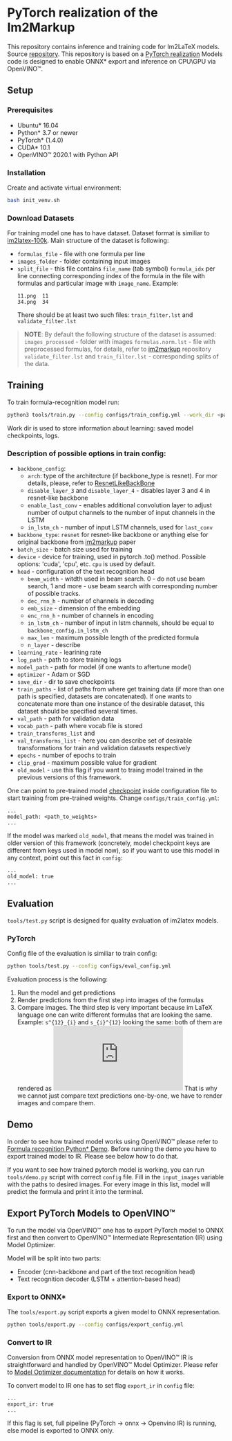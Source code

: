 # PyTorch realization of the Im2Markup

This repository contains inference and training code for Im2LaTeX models.
Source [repository](https://github.com/harvardnlp/im2markup/). This repository is based on a [PyTorch realization](https://github.com/luopeixiang/im2latex/)
Models code is designed to enable ONNX\* export and inference on CPU\GPU via OpenVINO™.

## Setup

### Prerequisites

* Ubuntu\* 16.04
* Python\* 3.7 or newer
* PyTorch\* (1.4.0)
* CUDA\* 10.1
* OpenVINO™ 2020.1 with Python API

### Installation

Create and activate virtual environment:

```bash
bash init_venv.sh
```


### Download Datasets

For training model one has to have dataset. Dataset format is similiar to [im2latex-100k](https://zenodo.org/record/56198#.X2NDQ2gzaUl). Main structure of the dataset is following:
* `formulas_file` - file with one formula per line
* `images_folder` - folder containing input images
* `split_file` - this file contains `file_name` (tab symbol) `formula_idx` per line connecting corresponding index of the formula in the file with formulas and particular image with `image_name`. Example:
    ```
    11.png  11
    34.png  34
    ```
    There should be at least two such files: `train_filter.lst` and `validate_filter.lst`

> **NOTE**:
> By default the following structure of the dataset is assumed:
> `images_processed` - folder with images
> `formulas.norm.lst` - file with preprocessed formulas, for details, refer to [im2markup](https://github.com/harvardnlp/im2markup) repository
> `validate_filter.lst` and `train_filter.lst` - corresponding splits of the data.


## Training

To train formula-recognition model run:

```bash
python3 tools/train.py --config configs/train_config.yml --work_dir <path to work dir>
```
Work dir is used to store information about learning: saved model checkpoints, logs.

### Description of possible options in train config:
 - `backbone_config`:
    * `arch`: type of the architecture (if backbone_type is resnet). For mor details, please, refer to [ResnetLikeBackBone](im2latex/models/backbones/resnet.py)
    * `disable_layer_3` and `disable_layer_4` - disables layer 3 and 4 in resnet-like backbone
    * `enable_last_conv` - enables additional convolution layer to adjust number of output channels to the number of input channels in the LSTM
    * `in_lstm_ch` - number of input LSTM channels, used for `last_conv`
- `backbone_type`: `resnet` for resnet-like backbone or anything else for original backbone from [im2markup](https://arxiv.org/pdf/1609.04938.pdf) paper
- `batch_size` - batch size used for training
- `device` - device for training, used in pytorch .to() method. Possible options: 'cuda', 'cpu', etc. `cpu` is used by default.
- `head` - configuration of the text recognition head
    * `beam_width` - witdth used in beam search. 0 - do not use beam search, 1 and more - use beam search with corresponding number of possible tracks.
    * `dec_rnn_h` - number of channels in decoding
    * `emb_size` - dimension of the embedding
    * `enc_rnn_h` - number of channels in encoding
    * `in_lstm_ch` - number of input in lstm channels, should be equal to `backbone_config.in_lstm_ch`
    * `max_len` - maximum possible length of the predicted formula
    * `n_layer` - describe
- `learning_rate` - learining rate
- `log_path` - path to store training logs
- `model_path` - path for model (if one wants to aftertune model)
- `optimizer` - Adam or SGD
- `save_dir` - dir to save checkpoints
- `train_paths` - list of paths from where get training data (if more than one path is specified, datasets are concatenated). If one wants to concatenate more than one instance of the desirable dataset, this dataset should be specified several times.
- `val_path` - path for validation data
- `vocab_path` - path where vocab file is stored
- `train_transforms_list` and
- `val_transforms_list` - here you can describe set of desirable transformations for train and validation datasets respectively
- `epochs` - number of epochs to train
- `clip_grad` - maximum possible value for gradient
- `old_model` - use this flag if you want to traing model trained in the previous versions of this framework.


One can point to pre-trained model [checkpoint](https://download.01.org/opencv/openvino_training_extensions/models/text_spotter/model_step_200000.pth) inside configuration file to start training from pre-trained weights. Change `configs/train_config.yml`:
```
...
model_path: <path_to_weights>
...
```

If the model was marked `old_model`, that means the model was trained in older version of this framework (concretely, model checkpoint keys are different from keys used in model now), so if you want to use this model in any context, point out this fact in `config`:
```
...
old_model: true
...
```


## Evaluation

`tools/test.py` script is designed for quality evaluation of im2latex models.

### PyTorch

Config file of the evaluation is similiar to train config:

```bash
python tools/test.py --config configs/eval_config.yml
```
Evaluation process is the following:
1. Run the model and get predictions
2. Render predictions from the first step into images of the formulas
3. Compare images.
The third step is very important because im LaTeX language one can write different formulas that are looking the same. Example:
`s^{12}_{i}` and `s_{i}^{12}` looking the same: both of them are rendered as ![equation](https://latex.codecogs.com/gif.latex?%5Cbg_white%20s%5E%7Bi%7D_%7B12%7D)
That is why we cannot just compare text predictions one-by-one, we have to render images and compare them.


## Demo

In order to see how trained model works using OpenVINO™ please refer to [Formula recognition Python* Demo](https://github.com/opencv/open_model_zoo/tree/develop/demos/python_demos/formula_recognition_demo/). Before running the demo you have to export trained model to IR. Please see below how to do that.

If you want to see how trained pytorch model is working, you can run `tools/demo.py` script with correct `config` file. Fill in the `input_images` variable with the paths to desired images. For every image in this list, model will predict the formula and print it into the terminal.

## Export PyTorch Models to OpenVINO™

To run the model via OpenVINO™ one has to export PyTorch model to ONNX first and
then convert to OpenVINO™ Intermediate Representation (IR) using Model Optimizer.

Model will be split into two parts:
- Encoder (cnn-backbone and part of the text recognition head)
- Text recognition decoder (LSTM + attention-based head)

### Export to ONNX*

The `tools/export.py` script exports a given model to ONNX representation.

```bash
python tools/export.py --config configs/export_config.yml
```


### Convert to IR

Conversion from ONNX model representation to OpenVINO™ IR is straightforward and
handled by OpenVINO™ Model Optimizer. Please refer to [Model Optimizer
documentation](https://docs.openvinotoolkit.org/latest/_docs_MO_DG_Deep_Learning_Model_Optimizer_DevGuide.html) for details on how it works.

To convert model to IR one has to set flag `export_ir` in `config` file:
```
...
export_ir: true
...
```

If this flag is set, full pipeline (PyTorch -> onnx -> Openvino IR) is running, else model is exported to ONNX only.
